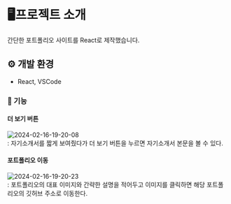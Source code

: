 # 🖥프로젝트 소개
간단한 포트폴리오 사이트를 React로 제작했습니다.

## ⚙ 개발 환경
- React, VSCode

### 📌 기능
#### 더 보기 버튼
![2024-02-16-19-20-08](https://github.com/yofp1937/React_PortpolioSite/assets/112924147/232abad4-658d-4366-ac36-988b5c69b7dc)
<br>
   : 자기소개서를 짧게 보여줬다가 더 보기 버튼을 누르면 자기소개서 본문을 볼 수 있다.

#### 포트폴리오 이동
![2024-02-16-19-20-23](https://github.com/yofp1937/React_PortpolioSite/assets/112924147/7e130cc2-1b29-4ec9-9631-91faa236b154)
<br>
   : 포트폴리오의 대표 이미지와 간략한 설명을 적어두고 이미지를 클릭하면 해당 포트폴리오의 깃허브 주소로 이동한다.
